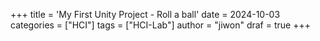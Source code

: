 +++
title = 'My First Unity Project - Roll a ball'
date = 2024-10-03
categories = ["HCI"]
tags = ["HCI-Lab"]
author = "jiwon"
draf = true
+++
